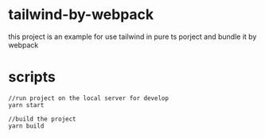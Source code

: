# tailwind-by-webpack
this project is an example for use tailwind in pure ts porject and bundle it by webpack

# scripts
```
//run project on the local server for develop
yarn start 

//build the project
yarn build

```
